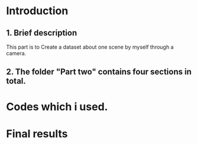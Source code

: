 # Introduction

## 1. Brief description
This part is to Create a dataset about one scene by myself through a camera.

## 2.  The folder "Part two" contains four sections in total.
# Codes which i used.
# Final results
